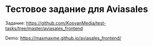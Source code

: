 # Тестовое задание для Aviasales

Задание: https://github.com/KosyanMedia/test-tasks/tree/master/aviasales_frontend

Demo: https://maxmaxme.github.io/aviasales_frontend/
